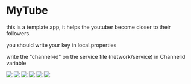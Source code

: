 # MyTube
this is a template app, it  helps the youtuber become closer to their followers.

you should write your key in local.properties

write the "channel-id" on the service file (network/service) in Channelid variable

![](home.png)
![](playlist.png)
![](playlists.png)
![](more.png)
![](video.png)
![](videosPlaylist.png)

